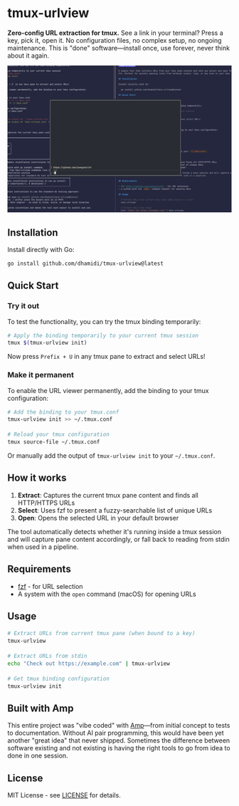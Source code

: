 # tmux-urlview

**Zero-config URL extraction for tmux.** See a link in your terminal? Press a key, pick it, open it. No configuration files, no complex setup, no ongoing maintenance. This is "done" software—install once, use forever, never think about it again.

![tmux-urlview in action](screenshot.png)

## Installation

Install directly with Go:
```bash
go install github.com/dhamidi/tmux-urlview@latest
```

## Quick Start

### Try it out

To test the functionality, you can try the tmux binding temporarily:
```bash
# Apply the binding temporarily to your current tmux session
tmux $(tmux-urlview init)
```

Now press `Prefix + U` in any tmux pane to extract and select URLs!

### Make it permanent

To enable the URL viewer permanently, add the binding to your tmux configuration:

```bash
# Add the binding to your tmux.conf
tmux-urlview init >> ~/.tmux.conf

# Reload your tmux configuration
tmux source-file ~/.tmux.conf
```

Or manually add the output of `tmux-urlview init` to your `~/.tmux.conf`.

## How it works

1. **Extract**: Captures the current tmux pane content and finds all HTTP/HTTPS URLs
2. **Select**: Uses fzf to present a fuzzy-searchable list of unique URLs
3. **Open**: Opens the selected URL in your default browser

The tool automatically detects whether it's running inside a tmux session and will capture pane content accordingly, or fall back to reading from stdin when used in a pipeline.

## Requirements

- [fzf](https://github.com/junegunn/fzf) - for URL selection
- A system with the `open` command (macOS) for opening URLs

## Usage

```bash
# Extract URLs from current tmux pane (when bound to a key)
tmux-urlview

# Extract URLs from stdin
echo "Check out https://example.com" | tmux-urlview

# Get tmux binding configuration
tmux-urlview init
```

## Built with Amp

This entire project was "vibe coded" with [Amp](https://ampcode.com)—from initial concept to tests to documentation. Without AI pair programming, this would have been yet another "great idea" that never shipped. Sometimes the difference between software existing and not existing is having the right tools to go from idea to done in one session.

## License

MIT License - see [LICENSE](LICENSE) for details.
